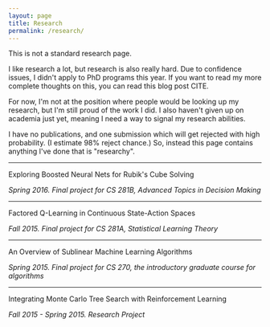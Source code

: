 ```yaml
---
layout: page
title: Research
permalink: /research/
---
```


This is not a standard research page.

I like research a lot, but research is also really hard. Due to confidence
issues, I didn't apply to PhD programs this year. If you want to read
my more complete thoughts on this, you can read this blog post CITE.

For now, I'm not at the position where people would be looking up my
research, but I'm still proud of the work I did. I also haven't given
up on academia just yet, meaning I need a way to signal my research
abilities.

I have no publications, and one submission which will get rejected
with high probability. (I estimate 98% reject chance.) So, instead
this page contains anything I've done that is "researchy".

---------------------------------------------

<p></p>

Exploring Boosted Neural Nets for Rubik's Cube Solving

*Spring 2016. Final project for CS 281B, Advanced Topics in Decision Making*


---------------------------------------------

<p></p>

Factored Q-Learning in Continuous State-Action Spaces

*Fall 2015. Final project for CS 281A, Statistical Learning Theory*


---------------------------------------------

<p></p>

An Overview of Sublinear Machine Learning Algorithms

*Spring 2015. Final project for CS 270, the introductory graduate course for algorithms*


---------------------------------------------

<p></p>

Integrating Monte Carlo Tree Search with Reinforcement Learning

*Fall 2015 - Spring 2015. Research Project*
